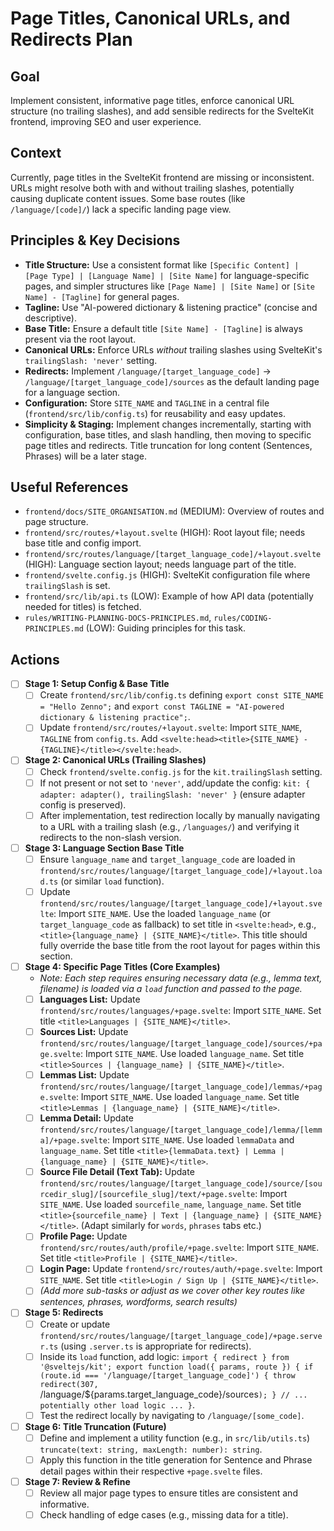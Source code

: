 # Page Titles, Canonical URLs, and Redirects Plan

## Goal

Implement consistent, informative page titles, enforce canonical URL structure (no trailing slashes), and add sensible redirects for the SvelteKit frontend, improving SEO and user experience.

## Context

Currently, page titles in the SvelteKit frontend are missing or inconsistent. URLs might resolve both with and without trailing slashes, potentially causing duplicate content issues. Some base routes (like `/language/[code]/`) lack a specific landing page view.

## Principles & Key Decisions

- **Title Structure:** Use a consistent format like `[Specific Content] | [Page Type] | [Language Name] | [Site Name]` for language-specific pages, and simpler structures like `[Page Name] | [Site Name]` or `[Site Name] - [Tagline]` for general pages.
- **Tagline:** Use "AI-powered dictionary & listening practice" (concise and descriptive).
- **Base Title:** Ensure a default title `[Site Name] - [Tagline]` is always present via the root layout.
- **Canonical URLs:** Enforce URLs *without* trailing slashes using SvelteKit's `trailingSlash: 'never'` setting.
- **Redirects:** Implement `/language/[target_language_code]` -> `/language/[target_language_code]/sources` as the default landing page for a language section.
- **Configuration:** Store `SITE_NAME` and `TAGLINE` in a central file (`frontend/src/lib/config.ts`) for reusability and easy updates.
- **Simplicity & Staging:** Implement changes incrementally, starting with configuration, base titles, and slash handling, then moving to specific page titles and redirects. Title truncation for long content (Sentences, Phrases) will be a later stage.

## Useful References

- `frontend/docs/SITE_ORGANISATION.md` (MEDIUM): Overview of routes and page structure.
- `frontend/src/routes/+layout.svelte` (HIGH): Root layout file; needs base title and config import.
- `frontend/src/routes/language/[target_language_code]/+layout.svelte` (HIGH): Language section layout; needs language part of the title.
- `frontend/svelte.config.js` (HIGH): SvelteKit configuration file where `trailingSlash` is set.
- `frontend/src/lib/api.ts` (LOW): Example of how API data (potentially needed for titles) is fetched.
- `rules/WRITING-PLANNING-DOCS-PRINCIPLES.md`, `rules/CODING-PRINCIPLES.md` (LOW): Guiding principles for this task.

## Actions

- [ ] **Stage 1: Setup Config & Base Title**
    - [ ] Create `frontend/src/lib/config.ts` defining `export const SITE_NAME = "Hello Zenno";` and `export const TAGLINE = "AI-powered dictionary & listening practice";`.
    - [ ] Update `frontend/src/routes/+layout.svelte`: Import `SITE_NAME`, `TAGLINE` from `config.ts`. Add `<svelte:head><title>{SITE_NAME} - {TAGLINE}</title></svelte:head>`.

- [ ] **Stage 2: Canonical URLs (Trailing Slashes)**
    - [ ] Check `frontend/svelte.config.js` for the `kit.trailingSlash` setting.
    - [ ] If not present or not set to `'never'`, add/update the config: `kit: { adapter: adapter(), trailingSlash: 'never' }` (ensure adapter config is preserved).
    - [ ] After implementation, test redirection locally by manually navigating to a URL with a trailing slash (e.g., `/languages/`) and verifying it redirects to the non-slash version.

- [ ] **Stage 3: Language Section Base Title**
    - [ ] Ensure `language_name` and `target_language_code` are loaded in `frontend/src/routes/language/[target_language_code]/+layout.load.ts` (or similar `load` function).
    - [ ] Update `frontend/src/routes/language/[target_language_code]/+layout.svelte`: Import `SITE_NAME`. Use the loaded `language_name` (or `target_language_code` as fallback) to set title in `<svelte:head>`, e.g., `<title>{language_name} | {SITE_NAME}</title>`. This title should fully override the base title from the root layout for pages within this section.

- [ ] **Stage 4: Specific Page Titles (Core Examples)**
    - *Note: Each step requires ensuring necessary data (e.g., lemma text, filename) is loaded via a `load` function and passed to the page.* 
    - [ ] **Languages List:** Update `frontend/src/routes/languages/+page.svelte`: Import `SITE_NAME`. Set title `<title>Languages | {SITE_NAME}</title>`.
    - [ ] **Sources List:** Update `frontend/src/routes/language/[target_language_code]/sources/+page.svelte`: Import `SITE_NAME`. Use loaded `language_name`. Set title `<title>Sources | {language_name} | {SITE_NAME}</title>`.
    - [ ] **Lemmas List:** Update `frontend/src/routes/language/[target_language_code]/lemmas/+page.svelte`: Import `SITE_NAME`. Use loaded `language_name`. Set title `<title>Lemmas | {language_name} | {SITE_NAME}</title>`.
    - [ ] **Lemma Detail:** Update `frontend/src/routes/language/[target_language_code]/lemma/[lemma]/+page.svelte`: Import `SITE_NAME`. Use loaded `lemmaData` and `language_name`. Set title `<title>{lemmaData.text} | Lemma | {language_name} | {SITE_NAME}</title>`.
    - [ ] **Source File Detail (Text Tab):** Update `frontend/src/routes/language/[target_language_code]/source/[sourcedir_slug]/[sourcefile_slug]/text/+page.svelte`: Import `SITE_NAME`. Use loaded `sourcefile_name`, `language_name`. Set title `<title>{sourcefile_name} | Text | {language_name} | {SITE_NAME}</title>`. (Adapt similarly for `words`, `phrases` tabs etc.)
    - [ ] **Profile Page:** Update `frontend/src/routes/auth/profile/+page.svelte`: Import `SITE_NAME`. Set title `<title>Profile | {SITE_NAME}</title>`.
    - [ ] **Login Page:** Update `frontend/src/routes/auth/+page.svelte`: Import `SITE_NAME`. Set title `<title>Login / Sign Up | {SITE_NAME}</title>`.
    - [ ] *(Add more sub-tasks or adjust as we cover other key routes like sentences, phrases, wordforms, search results)*

- [ ] **Stage 5: Redirects**
    - [ ] Create or update `frontend/src/routes/language/[target_language_code]/+page.server.ts` (using `.server.ts` is appropriate for redirects).
    - [ ] Inside its `load` function, add logic: `import { redirect } from '@sveltejs/kit'; export function load({ params, route }) { if (route.id === '/language/[target_language_code]') { throw redirect(307, `/language/${params.target_language_code}/sources`); } // ... potentially other load logic ... }`.
    - [ ] Test the redirect locally by navigating to `/language/[some_code]`.

- [ ] **Stage 6: Title Truncation (Future)**
    - [ ] Define and implement a utility function (e.g., in `src/lib/utils.ts`) `truncate(text: string, maxLength: number): string`.
    - [ ] Apply this function in the title generation for Sentence and Phrase detail pages within their respective `+page.svelte` files.

- [ ] **Stage 7: Review & Refine**
    - [ ] Review all major page types to ensure titles are consistent and informative.
    - [ ] Check handling of edge cases (e.g., missing data for a title).